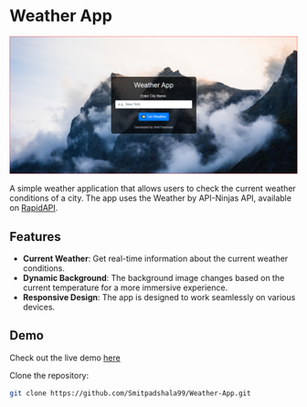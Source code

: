 # Weather App

![Weather-App](weather-app-screenshot.png)

A simple weather application that allows users to check the current weather conditions of a city. The app uses the Weather by API-Ninjas API, available on [RapidAPI](https://rapidapi.com/apininjas/api/weather-by-api-ninjas).

## Features

- **Current Weather**: Get real-time information about the current weather conditions.
- **Dynamic Background**: The background image changes based on the current temperature for a more immersive experience.
- **Responsive Design**: The app is designed to work seamlessly on various devices.

## Demo

Check out the live demo [here](#) 

Clone the repository:

   ```bash
   git clone https://github.com/Smitpadshala99/Weather-App.git
